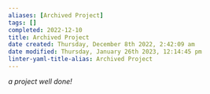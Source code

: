 ```yaml
---
aliases: [Archived Project]
tags: []
completed: 2022-12-10
title: Archived Project
date created: Thursday, December 8th 2022, 2:42:09 am
date modified: Thursday, January 26th 2023, 12:14:45 pm
linter-yaml-title-alias: Archived Project
---
```


*a project well done!*

